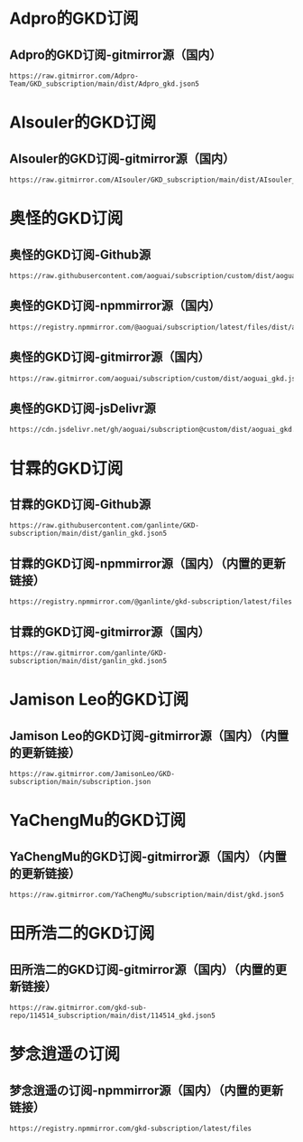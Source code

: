 # Adpro的GKD订阅## Adpro的GKD订阅-gitmirror源（国内）```texthttps://raw.gitmirror.com/Adpro-Team/GKD_subscription/main/dist/Adpro_gkd.json5```# AIsouler的GKD订阅## AIsouler的GKD订阅-gitmirror源（国内）```texthttps://raw.gitmirror.com/AIsouler/GKD_subscription/main/dist/AIsouler_gkd.json5```# 奥怪的GKD订阅## 奥怪的GKD订阅-Github源```texthttps://raw.githubusercontent.com/aoguai/subscription/custom/dist/aoguai_gkd.json5```## 奥怪的GKD订阅-npmmirror源（国内）```texthttps://registry.npmmirror.com/@aoguai/subscription/latest/files/dist/aoguai_gkd.json5```## 奥怪的GKD订阅-gitmirror源（国内）```texthttps://raw.gitmirror.com/aoguai/subscription/custom/dist/aoguai_gkd.json5```## 奥怪的GKD订阅-jsDelivr源```texthttps://cdn.jsdelivr.net/gh/aoguai/subscription@custom/dist/aoguai_gkd.json5```# 甘霖的GKD订阅## 甘霖的GKD订阅-Github源```texthttps://raw.githubusercontent.com/ganlinte/GKD-subscription/main/dist/ganlin_gkd.json5```## 甘霖的GKD订阅-npmmirror源（国内）（内置的更新链接）```texthttps://registry.npmmirror.com/@ganlinte/gkd-subscription/latest/files```## 甘霖的GKD订阅-gitmirror源（国内）```texthttps://raw.gitmirror.com/ganlinte/GKD-subscription/main/dist/ganlin_gkd.json5```# Jamison Leo的GKD订阅## Jamison Leo的GKD订阅-gitmirror源（国内）（内置的更新链接）```texthttps://raw.gitmirror.com/JamisonLeo/GKD-subscription/main/subscription.json```# YaChengMu的GKD订阅## YaChengMu的GKD订阅-gitmirror源（国内）（内置的更新链接）```texthttps://raw.gitmirror.com/YaChengMu/subscription/main/dist/gkd.json5```# 田所浩二的GKD订阅## 田所浩二的GKD订阅-gitmirror源（国内）（内置的更新链接）```texthttps://raw.gitmirror.com/gkd-sub-repo/114514_subscription/main/dist/114514_gkd.json5```# 梦念逍遥の订阅## 梦念逍遥の订阅-npmmirror源（国内）（内置的更新链接）```texthttps://registry.npmmirror.com/gkd-subscription/latest/files```